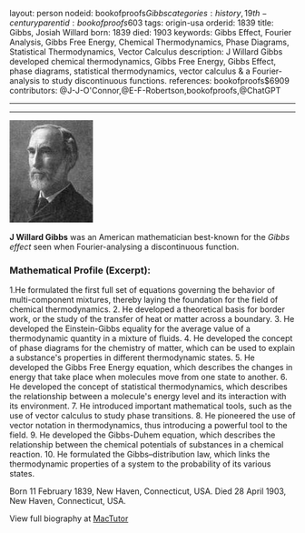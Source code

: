 layout: person
nodeid: bookofproofs$Gibbs
categories: history,19th-century
parentid: bookofproofs$603
tags: origin-usa
orderid: 1839
title: Gibbs, Josiah Willard
born: 1839
died: 1903
keywords: Gibbs Effect, Fourier Analysis, Gibbs Free Energy, Chemical Thermodynamics, Phase Diagrams, Statistical Thermodynamics, Vector Calculus
description: J Willard Gibbs developed chemical thermodynamics, Gibbs Free Energy, Gibbs Effect, phase diagrams, statistical thermodynamics, vector calculus & a Fourier-analysis to study discontinuous functions.
references: bookofproofs$6909
contributors: @J-J-O'Connor,@E-F-Robertson,bookofproofs,@ChatGPT

---



---

![Gibbs.jpg](https://github.com/bookofproofs/bookofproofs.github.io/blob/main/_sources/_assets/images/portraits/Gibbs.jpg?raw=true)

**J Willard Gibbs** was an American mathematician best-known for the _Gibbs effect_ seen when Fourier-analysing a discontinuous function.

### Mathematical Profile (Excerpt):
1.He formulated the first full set of equations governing the behavior of multi-component mixtures, thereby laying the foundation for the field of chemical thermodynamics.
2. He developed a theoretical basis for border work, or the study of the transfer of heat or matter across a boundary.
3. He developed the Einstein-Gibbs equality for the average value of a thermodynamic quantity in a mixture of fluids.
4. He developed the concept of phase diagrams for the chemistry of matter, which can be used to explain a substance's properties in different thermodynamic states.
5. He developed the Gibbs Free Energy equation, which describes the changes in energy that take place when molecules move from one state to another.
6. He developed the concept of statistical thermodynamics, which describes the relationship between a molecule's energy level and its interaction with its environment.
7. He introduced important mathematical tools, such as the use of vector calculus to study phase transitions.
8. He pioneered the use of vector notation in thermodynamics, thus introducing a powerful tool to the field.
9. He developed the Gibbs-Duhem equation, which describes the relationship between the chemical potentials of substances in a chemical reaction.
10. He formulated the Gibbs–distribution law, which links the thermodynamic properties of a system to the probability of its various states.

Born 11 February 1839, New Haven, Connecticut, USA. Died 28 April 1903, New Haven, Connecticut, USA.

View full biography at [MacTutor](https://mathshistory.st-andrews.ac.uk/Biographies/Gibbs/)
